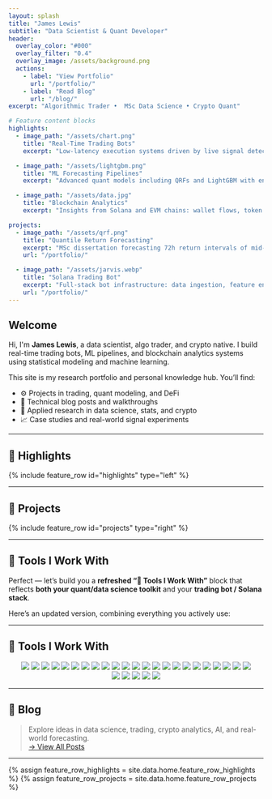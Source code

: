 ```yaml
---
layout: splash
title: "James Lewis"
subtitle: "Data Scientist & Quant Developer"
header:
  overlay_color: "#000"
  overlay_filter: "0.4"
  overlay_image: /assets/background.png
  actions:
    - label: "View Portfolio"
      url: "/portfolio/"
    - label: "Read Blog"
      url: "/blog/"
excerpt: "Algorithmic Trader •  MSc Data Science • Crypto Quant"

# Feature content blocks
highlights:
  - image_path: "/assets/chart.png"
    title: "Real-Time Trading Bots"
    excerpt: "Low-latency execution systems driven by live signal detection across DeFi and crypto markets."

  - image_path: "/assets/lightgbm.png"
    title: "ML Forecasting Pipelines"
    excerpt: "Advanced quant models including QRFs and LightGBM with engineered alpha and confidence bounds."

  - image_path: "/assets/data.jpg"
    title: "Blockchain Analytics"
    excerpt: "Insights from Solana and EVM chains: wallet flows, token launches, and on-chain microstructure."

projects:
  - image_path: "/assets/qrf.png"
    title: "Quantile Return Forecasting"
    excerpt: "MSc dissertation forecasting 72h return intervals of mid-cap Solana tokens using interpretable ML."
    url: "/portfolio/"

  - image_path: "/assets/jarvis.webp"
    title: "Solana Trading Bot"
    excerpt: "Full-stack bot infrastructure: data ingestion, feature engineering, live signal processing and execution."
    url: "/portfolio/"
---
```


## Welcome

Hi, I'm **James Lewis**, a data scientist, algo trader, and crypto native. I build real-time trading bots, ML pipelines, and blockchain analytics systems using statistical modeling and machine learning.

This site is my research portfolio and personal knowledge hub. You’ll find:

- ⚙️ Projects in trading, quant modeling, and DeFi
- 📘 Technical blog posts and walkthroughs
- 🧠 Applied research in data science, stats, and crypto
- 📈 Case studies and real-world signal experiments

---

## 🚀 Highlights

{% include feature_row id="highlights" type="left" %}

---

## 📂 Projects

{% include feature_row id="projects" type="right" %}

---

## 🧰 Tools I Work With

Perfect — let’s build you a **refreshed “🧰 Tools I Work With”** block that reflects **both your quant/data science toolkit** and your **trading bot / Solana stack**.

Here’s an updated version, combining everything you actively use:

---

## 🧰 Tools I Work With

<p align="center" style="max-width: 1000px; margin: auto; padding: 0 1rem;">  
  <!-- Core Languages & Data Science -->  
  <img src="https://img.shields.io/badge/Python-3776AB?style=flat-square&logo=python&logoColor=white"/>  
  <img src="https://img.shields.io/badge/R-276DC3?style=flat-square&logo=r&logoColor=white"/>  
  <img src="https://img.shields.io/badge/TypeScript-3178C6?style=flat-square&logo=typescript&logoColor=white"/>  
  <img src="https://img.shields.io/badge/SQL-336791?style=flat-square&logo=mysql&logoColor=white"/>  
  <img src="https://img.shields.io/badge/PostgreSQL-4169E1?style=flat-square&logo=postgresql&logoColor=white"/>  
  <img src="https://img.shields.io/badge/Jupyter-F37626?style=flat-square&logo=jupyter&logoColor=white"/>  
  <img src="https://img.shields.io/badge/RStudio-75AADB?style=flat-square&logo=rstudio&logoColor=white"/>  
  <img src="https://img.shields.io/badge/Quarto-8DD6F9?style=flat-square&logo=quarto&logoColor=white"/>  

  <!-- ML & Analytics -->  

  <img src="https://img.shields.io/badge/Pandas-150458?style=flat-square&logo=pandas&logoColor=white"/>  
  <img src="https://img.shields.io/badge/NumPy-013243?style=flat-square&logo=numpy&logoColor=white"/>  
  <img src="https://img.shields.io/badge/Scikit--Learn-F7931E?style=flat-square&logo=scikitlearn&logoColor=white"/>  
  <img src="https://img.shields.io/badge/LightGBM-2C2C2C?style=flat-square&logo=lightgbm&logoColor=white"/>  
  <img src="https://img.shields.io/badge/PyTorch-EE4C2C?style=flat-square&logo=pytorch&logoColor=white"/>  
  <img src="https://img.shields.io/badge/LangChain-000000?style=flat-square&logo=langchain&logoColor=white"/>  
  <img src="https://img.shields.io/badge/Kaggle-20BEFF?style=flat-square&logo=kaggle&logoColor=white"/>  

  <!-- Backend & APIs -->  

  <img src="https://img.shields.io/badge/FastAPI-009688?style=flat-square&logo=fastapi&logoColor=white"/>  
  <img src="https://img.shields.io/badge/Node.js-339933?style=flat-square&logo=nodedotjs&logoColor=white"/>  
  <img src="https://img.shields.io/badge/Express-000000?style=flat-square&logo=express&logoColor=white"/>  

  <!-- Blockchain & Trading -->  

  <img src="https://img.shields.io/badge/Solana-9945FF?style=flat-square&logo=solana&logoColor=white"/>  
  <img src="https://img.shields.io/badge/DexScreener-FF5A5F?style=flat-square&logoColor=white"/>  
  <img src="https://img.shields.io/badge/SolanaTracker-00C2FF?style=flat-square&logoColor=white"/>  
  <img src="https://img.shields.io/badge/Helius-1A1F71?style=flat-square&logoColor=white"/>  
  <img src="https://img.shields.io/badge/Web3.js-F16822?style=flat-square&logo=web3dotjs&logoColor=white"/>  
  <img src="https://img.shields.io/badge/Discord.js-5865F2?style=flat-square&logo=discord&logoColor=white"/>  

  <!-- DevOps & Version Control -->  

  <img src="https://img.shields.io/badge/Git-F05032?style=flat-square&logo=git&logoColor=white"/>  
  <img src="https://img.shields.io/badge/GitHub-181717?style=flat-square&logo=github&logoColor=white"/>  
  <img src="https://img.shields.io/badge/Docker-2496ED?style=flat-square&logo=docker&logoColor=white"/>  
  <img src="https://img.shields.io/badge/PM2-2B037A?style=flat-square&logo=pm2&logoColor=white"/>  
</p>  

---

## 📝 Blog

> Explore ideas in data science, trading, crypto analytics, AI, and real-world forecasting.  
> [→ View All Posts](/blog/)

---

{% assign feature_row_highlights = site.data.home.feature_row_highlights %}
{% assign feature_row_projects = site.data.home.feature_row_projects %}
